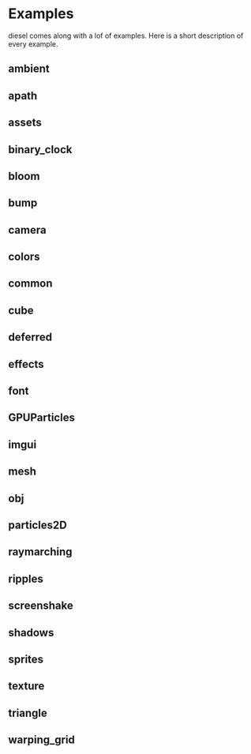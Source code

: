 # Examples

diesel comes along with a lof of examples. Here is a short description of every example.

## ambient
## apath
## assets
## binary_clock
## bloom
## bump
## camera
## colors
## common
## cube
## deferred
## effects
## font
## GPUParticles
## imgui
## mesh
## obj
## particles2D
## raymarching
## ripples
## screenshake
## shadows
## sprites
## texture
## triangle
## warping_grid